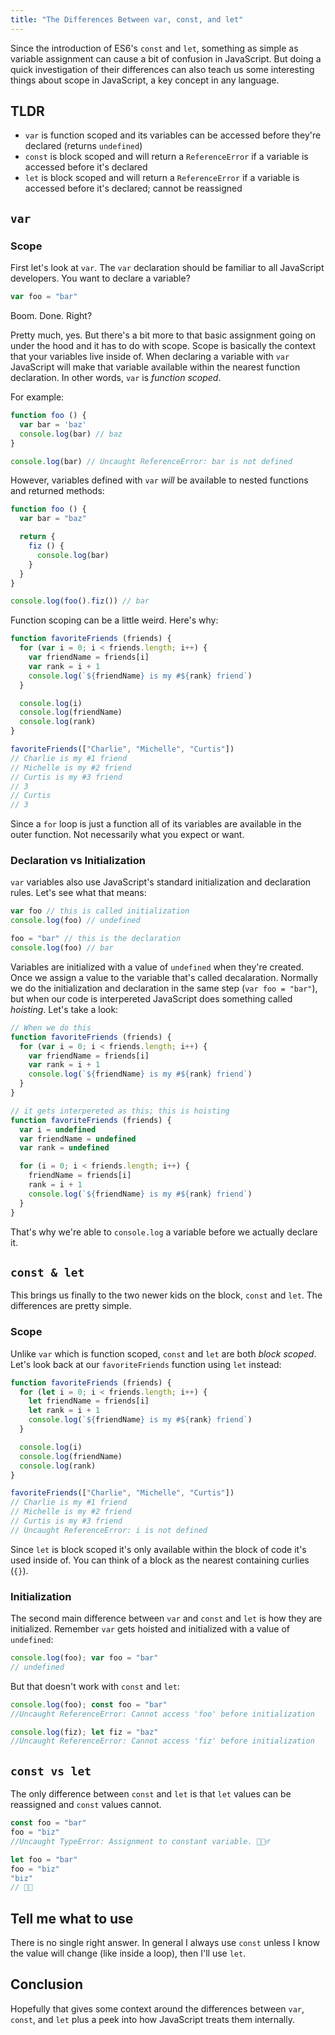 ```yaml
---
title: "The Differences Between var, const, and let"
---
```


Since the introduction of ES6's `const` and `let`, something as simple as variable assignment can cause a bit of confusion in JavaScript.
But doing a quick investigation of their differences can also teach us some interesting things about scope in JavaScript, a key concept in any language.

## TLDR
- `var` is function scoped and its variables can be accessed before they're declared (returns `undefined`)
- `const` is block scoped and will return a `ReferenceError` if a variable is accessed before it's declared
- `let` is block scoped and will return a `ReferenceError` if a variable is accessed before it's declared; cannot be reassigned


## `var`

### Scope

First let's look at `var`. The `var` declaration should be familiar to all JavaScript developers. You want to declare a variable?

```JavaScript
var foo = "bar"
```

Boom. Done. Right?

Pretty much, yes. But there's a bit more to that basic assignment going on under the hood and it has to do with scope. Scope is basically the context that your variables live inside of.
When declaring a variable with `var` JavaScript will make that variable available within the nearest function declaration. In other words, `var` is _function scoped_.

For example:

```JavaScript
function foo () {
  var bar = 'baz'
  console.log(bar) // baz
}

console.log(bar) // Uncaught ReferenceError: bar is not defined
```

However, variables defined with `var` _will_ be available to nested functions and returned methods:

```JavaScript
function foo () {
  var bar = "baz"

  return {
    fiz () {
      console.log(bar)
    }
  }
}

console.log(foo().fiz()) // bar
```

Function scoping can be a little weird. Here's why:

```JavaScript
function favoriteFriends (friends) {
  for (var i = 0; i < friends.length; i++) {
    var friendName = friends[i]
    var rank = i + 1
    console.log(`${friendName} is my #${rank} friend`)
  }

  console.log(i)
  console.log(friendName)
  console.log(rank)
}

favoriteFriends(["Charlie", "Michelle", "Curtis"])
// Charlie is my #1 friend
// Michelle is my #2 friend
// Curtis is my #3 friend
// 3
// Curtis
// 3
```

Since a `for` loop is just a function all of its variables are available in the outer function. Not necessarily what you expect or want. 

### Declaration vs Initialization

`var` variables also use JavaScript's standard initialization and declaration rules. Let's see what that means:

```JavaScript
var foo // this is called initialization
console.log(foo) // undefined

foo = "bar" // this is the declaration
console.log(foo) // bar

```

Variables are initialized with a value of `undefined` when they're created. Once we assign a value to the variable that's called decalaration. Normally we do the initialization and
declaration in the same step (`var foo = "bar"`), but when our code is interpereted JavaScript does something called _hoisting_. Let's take a look:

```JavaScript
// When we do this
function favoriteFriends (friends) {
  for (var i = 0; i < friends.length; i++) {
    var friendName = friends[i]
    var rank = i + 1
    console.log(`${friendName} is my #${rank} friend`)
  }
}

// it gets interpereted as this; this is hoisting
function favoriteFriends (friends) {
  var i = undefined
  var friendName = undefined
  var rank = undefined

  for (i = 0; i < friends.length; i++) {
    friendName = friends[i]
    rank = i + 1
    console.log(`${friendName} is my #${rank} friend`)
  }
}
```

That's why we're able to `console.log` a variable before we actually declare it. 

## `const & let`

This brings us finally to the two newer kids on the block, `const` and `let`. The differences are pretty simple.

### Scope

Unlike `var` which is function scoped, `const` and `let` are both _block scoped_. Let's look back at our `favoriteFriends` function using `let` instead:

```JavaScript
function favoriteFriends (friends) {
  for (let i = 0; i < friends.length; i++) {
    let friendName = friends[i]
    let rank = i + 1
    console.log(`${friendName} is my #${rank} friend`)
  }

  console.log(i)
  console.log(friendName)
  console.log(rank)
}

favoriteFriends(["Charlie", "Michelle", "Curtis"])
// Charlie is my #1 friend
// Michelle is my #2 friend
// Curtis is my #3 friend
// Uncaught ReferenceError: i is not defined
```

Since `let` is block scoped it's only available within the block of code it's used inside of. You can think of a block as the nearest containing curlies (`{}`).

### Initialization

The second main difference between `var` and `const` and `let` is how they are initialized. Remember `var` gets hoisted and initialized with a value of `undefined`:

```JavaScript
console.log(foo); var foo = "bar"
// undefined
```

But that doesn't work with `const` and `let`:
```JavaScript
console.log(foo); const foo = "bar"
//Uncaught ReferenceError: Cannot access 'foo' before initialization

console.log(fiz); let fiz = "baz"
//Uncaught ReferenceError: Cannot access 'fiz' before initialization
```

## `const vs let`

The only difference between `const` and `let` is that `let` values can be reassigned and `const` values cannot.

```JavaScript
const foo = "bar"
foo = "biz"
//Uncaught TypeError: Assignment to constant variable. 🙅🏻‍♂️

let foo = "bar"
foo = "biz"
"biz"
// 👍🏼
```

## Tell me what to use

There is no single right answer. In general I always use `const` unless I know the value will change (like inside a loop), then I'll use `let`.

## Conclusion

Hopefully that gives some context around the differences between `var`, `const`, and `let` plus a peek into how JavaScript treats them internally.
